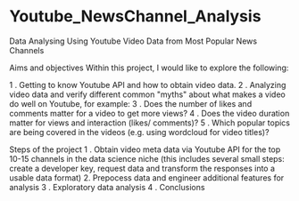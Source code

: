 # Youtube_NewsChannel_Analysis
Data Analysing Using Youtube Video Data from Most Popular News Channels

Aims and objectives
Within this project, I would like to explore the following:

1 . Getting to know Youtube API and how to obtain video data. 2 . Analyzing video data and verify different common "myths" about what makes a video do well on Youtube, for example: 3 . Does the number of likes and comments matter for a video to get more views? 4 . Does the video duration matter for views and interaction (likes/ comments)? 5 . Which popular topics are being covered in the videos (e.g. using wordcloud for video titles)?

Steps of the project
1 . Obtain video meta data via Youtube API for the top 10-15 channels in the data science niche (this includes several small steps: create a developer key, request data and transform the responses into a usable data format) 2. Prepocess data and engineer additional features for analysis 3 . Exploratory data analysis 4 . Conclusions
